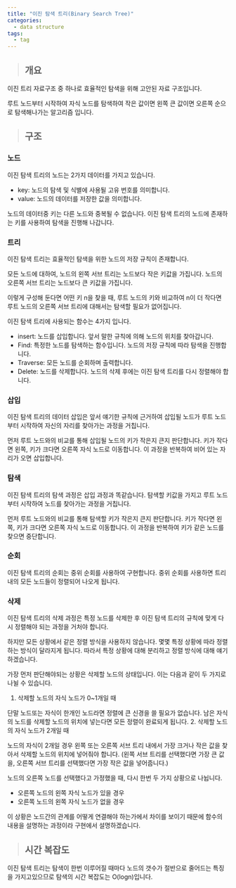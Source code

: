 ```yaml
---
title: "이진 탐색 트리(Binary Search Tree)"
categories:
  - data structure
tags:
  - tag
---
```

> ## 개요

이진 트리 자료구조 중 하나로
효율적인 탐색을 위해 고안된 자료 구조입니다.

루트 노드부터 시작하여 자식 노드를 탐색하여
작은 값이면 왼쪽 큰 값이면 오른쪽 순으로 탐색해나가는 알고리즘 입니다.

> ## 구조

### 노드
이진 탐색 트리의 노드는 2가지 데이터를 가지고 있습니다.
- key: 노드의 탐색 및 식별에 사용될 고유 번호를 의미합니다.
- value: 노드의 데이터를 저장한 값을 의미합니다.

노드의 데이터중 키는 다른 노드와 중복될 수 없습니다.
이진 탐색 트리의 노드에 존재하는 키를 사용하여 탐색을 진행해 나갑니다.

### 트리
이진 탐색 트리는 효율적인 탐색을 위한 노드의 저장 규칙이 존재합니다.

모든 노드에 대하여,
노드의 왼쪽 서브 트리는 노드보다 작은 키값을 가집니다.
노드의 오른쪽 서브 트리는 노드보다 큰 키값을 가집니다.

이렇게 구성해 둔다면 어떤 키 n을 찾을 때,
루트 노드의 키와 비교하여 n이 더 작다면 루트 노드의
오른쪽 서브 트리에 대해서는 탐색할 필요가 없어집니다.

이진 탐색 트리에 사용되는 함수는 4가지 입니다.
- insert: 노드를 삽입합니다. 앞서 말한 규칙에 의해 노드의 위치를 찾아갑니다.
- Find: 특정한 노드를 탐색하는 함수입니다. 노드의 저장 규칙에 따라 탐색을 진행합니다.
- Traverse: 모든 노드를 순회하며 출력합니다.
- Delete: 노드를 삭제합니다. 노드의 삭제 후에는 이진 탐색 트리를 다시 정렬해야 합니다.

### 삽입
이진 탐색 트리의 데이터 삽입은 앞서 얘기한 규칙에 근거하여
삽입될 노드가 루트 노드 부터 시작하여 자신의 자리를 찾아가는 과정을 거칩니다.

먼저 루트 노드와의 비교를 통해 삽입될 노드의 키가 작은지 큰지 판단합니다.
키가 작다면 왼쪽, 키가 크다면 오른쪽 자식 노드로 이동합니다.
이 과정을 반복하여 비어 있는 자리가 오면 삽입합니다.
### 탐색
이진 탐색 트리의 탐색 과정은 삽입 과정과 똑같습니다.
탐색할 키값을 가지고 루트 노드부터 시작하여 노드를 찾아가는 과정을 거칩니다.

먼저 루트 노드와의 비교를 통해 탐색할 키가 작은지 큰지 판단합니다.
키가 작다면 왼쪽, 키가 크다면 오른쪽 자식 노드로 이동합니다.
이 과정을 반복하여 키가 같은 노드를 찾으면 중단합니다.
### 순회
이진 탐색 트리의 순회는 중위 순회를 사용하여 구현합니다.
중위 순회를 사용하면 트리 내의 모든 노드들이 정렬되어 나오게 됩니다.
### 삭제
이진 탐색 트리의 삭제 과정은 특정 노드를 삭제한 후
이진 탐색 트리의 규칙에 맞게 다시 정렬해야 되는 과정을 거처야 합니다.

하지만 모든 상황에서 같은 정렬 방식을 사용하지 않습니다.
몇몇 특정 상황에 따라 정렬하는 방식이 달라지게 됩니다.
따라서 특정 상황에 대해 분리하고 정렬 방식에 대해 얘기하겠습니다.

가장 먼저 판단해야되는 상황은
삭제할 노드의 상태입니다. 이는 다음과 같이 두 가지로 나뉠 수 있습니다.
1. 삭제할 노드의 자식 노드가 0~1개일 때

단말 노드또는 자식이 한개인 노드라면 정렬에 큰 신경을 쓸 필요가 없습니다.
남은 자식의 노드를 삭제할 노드의 위치에 넣는다면 모든 정렬이 완료되게 됩니다.
2. 삭제할 노드의 자식 노드가 2개일 때

노드의 자식이 2개일 경우 왼쪽 또는 오른쪽 서브 트리 내에서
가장 크거나 작은 값을 찾아서 삭제할 노드의 위치에 넣어줘야 합니다.
(왼쪽 서브 트리를 선택했다면 가장 큰 값을,
오른쪽 서브 트리를 선택했다면 가장 작은 값을 넣어줍니다.)

노드의 오른쪽 노드를 선택했다고 가정했을 때,
다시 한번 두 가지 상황으로 나뉩니다.
- 오른쪽 노드의 왼쪽 자식 노드가 있을 경우
- 오른쪽 노드의 왼쪽 자식 노드가 없을 경우

이 상황은 노드간의 관계를 어떻게 연결해야 하는가에서 차이를 보이기 때문에
함수의 내용을 설명하는 과정이라 구현에서 설명하겠습니다.
> ## 시간 복잡도

이진 탐색 트리는 탐색이 한번 이루어질 때마다 
노드의 갯수가 절반으로 줄어드는 특징을 가지고있으므로
탐색의 시간 복잡도는 O(logn)입니다.
